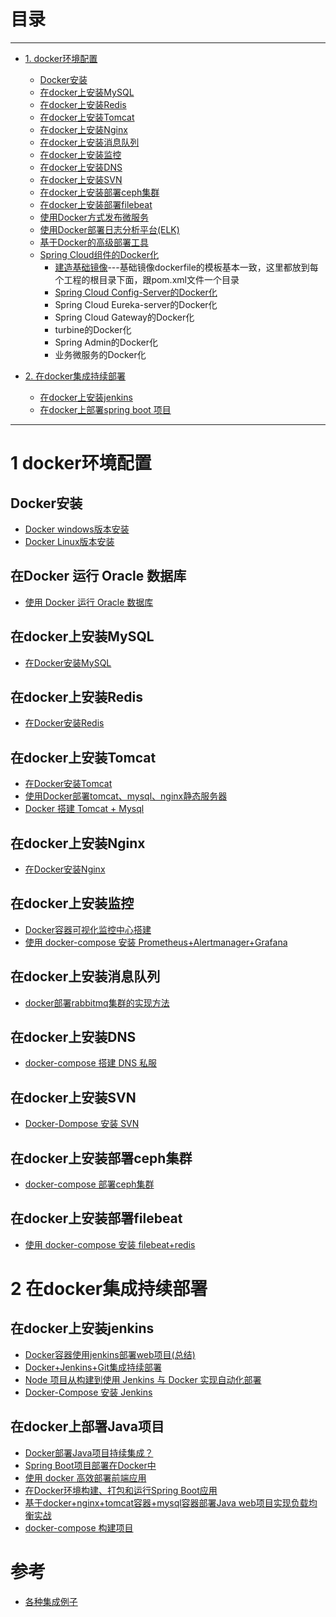 # 目录
---
* [1. docker环境配置](#1-docker环境配置)
  * [Docker安装](#1-Docker安装)
  * [在docker上安装MySQL](#在docker上安装MySQL)
  * [在docker上安装Redis](#在docker上安装Redis)
  * [在docker上安装Tomcat](#在docker上安装Tomcat)
  * [在docker上安装Nginx](#在docker上安装Nginx)
  * [在docker上安装消息队列](#在docker上安装消息队列)
  * [在docker上安装监控](#在docker上安装监控)
  * [在docker上安装DNS](#在docker上安装DNS)
  * [在docker上安装SVN](#在docker上安装SVN)
  * [在docker上安装部署ceph集群](#在docker上安装部署ceph集群)
  * [在docker上安装部署filebeat](#在docker上安装部署filebeat)
  * [使用Docker方式发布微服务](https://weread.qq.com/web/reader/ca932ea071d7c798ca9a714k5fd32dd02725fd0b37cd75e) 
  * [使用Docker部署日志分析平台(ELK)](https://weread.qq.com/web/reader/ca932ea071d7c798ca9a714kc45328f0274c45147dee704)
  * [基于Docker的高级部署工具](https://weread.qq.com/web/reader/ca932ea071d7c798ca9a714keb132680275eb160de1d35c)
  * [Spring Cloud组件的Docker化](https://weread.qq.com/web/reader/71d32370716443e271df020k01332b9028a013d407161b5)
    * [建造基础镜像](https://weread.qq.com/web/reader/71d32370716443e271df020k398323202893988c7f885f0)---基础镜像dockerfile的模板基本一致，这里都放到每个工程的根目录下面，跟pom.xml文件一个目录
    * [Spring Cloud Config-Server的Docker化](https://weread.qq.com/web/reader/71d32370716443e271df020k01332b9028a013d407161b5)
    * Spring Cloud Eureka-server的Docker化
    * Spring Cloud Gateway的Docker化
    * turbine的Docker化
    * Spring Admin的Docker化
    * 业务微服务的Docker化

* [2. 在docker集成持续部署](#2-在docker集成持续部署)
  * [在docker上安装jenkins](#在docker上安装jenkins)
  * [在docker上部署spring boot 项目](#在docker上部署Java项目)


---

# 1 docker环境配置

## Docker安装
   * [Docker windows版本安装](https://github.com/stevenli91748/Engineering-special/blob/master/Docker/Docker%20windows/README.md)
   * [Docker Linux版本安装](https://github.com/stevenli91748/Engineering-special/blob/master/Docker/docker%20for%20linux/README.md)

##  在Docker 运行 Oracle 数据库
   * [使用 Docker 运行 Oracle 数据库](https://rovo98.github.io/posts/c5182a98/)
   
## 在docker上安装MySQL
   * [在Docker安装MySQL](https://github.com/stevenli91748/Engineering-special/blob/master/Docker/在Docker安装MySQL/README.md)

## 在docker上安装Redis
   * [在Docker安装Redis](https://github.com/stevenli91748/Engineering-special/blob/master/Docker/在Docker安装Redis/README.md)

## 在docker上安装Tomcat
   * [在Docker安装Tomcat](https://github.com/stevenli91748/Engineering-special/blob/master/Docker/在Docker安装Tomcat/README.md)
   * [使用Docker部署tomcat、mysql、nginx静态服务器](https://blog.csdn.net/a745233700/article/details/80452862)
   * [Docker 搭建 Tomcat + Mysql](https://www.cnblogs.com/primadonna/p/10411857.html)
   
## 在docker上安装Nginx  
   * [在Docker安装Nginx](https://github.com/stevenli91748/Engineering-special/blob/master/Docker/在Docker安装Nginx/README.md)

## 在docker上安装监控
   * [Docker容器可视化监控中心搭建](https://mp.weixin.qq.com/s?__biz=MzU4ODI1MjA3NQ==&mid=2247483763&idx=1&sn=6ceb9e73540b5016dadfb212636b3855&chksm=fdded7b7caa95ea1165b507397c39267d3bf7522c83cc8ed10eae4ee4a13db831eb58a3dc167&scene=21#wechat_redirect)
   * [使用 docker-compose 安装 Prometheus+Alertmanager+Grafana](http://www.dev-share.top/2019/06/25/%e4%bd%bf%e7%94%a8-docker-compose-%e5%ae%89%e8%a3%85-prometheusalertmanagergrafana/)

## 在docker上安装消息队列
   * [docker部署rabbitmq集群的实现方法](https://www.jb51.net/article/144748.htm)

## 在docker上安装DNS
* [docker-compose 搭建 DNS 私服](http://www.dev-share.top/2020/06/04/%e6%90%ad%e5%bb%ba-dns-%e7%a7%81%e6%9c%8d/)


## 在docker上安装SVN
* [Docker-Dompose 安装 SVN](http://www.dev-share.top/2020/08/28/docker-dompose-%e5%ae%89%e8%a3%85-svn/)

## 在docker上安装部署ceph集群
* [docker-compose 部署ceph集群](http://www.dev-share.top/2019/12/24/docker-compose-%e9%83%a8%e7%bd%b2ceph%e9%9b%86%e7%be%a4/)

## 在docker上安装部署filebeat
* [使用 docker-compose 安装 filebeat+redis](http://www.dev-share.top/2019/06/27/%e4%bd%bf%e7%94%a8-docker-compose-%e5%ae%89%e8%a3%85-filebeatredis/)



# 2 在docker集成持续部署

## 在docker上安装jenkins
* [Docker容器使用jenkins部署web项目(总结)](https://www.jb51.net/article/146319.htm)
* [Docker+Jenkins+Git集成持续部署](https://www.bilibili.com/video/av62369964/?spm_id_from=333.788.videocard.1)
* [Node 项目从构建到使用 Jenkins 与 Docker 实现自动化部署](http://dockone.io/article/9507)
* [Docker-Compose 安装 Jenkins](http://www.dev-share.top/2020/08/23/docker-compose-%e5%ae%89%e8%a3%85-jenkins/)

## 在docker上部署Java项目
* [Docker部署Java项目持续集成？](http://dockone.io/question/283)
* [Spring Boot项目部署在Docker中](https://itweknow.cn/blog-site/posts/e2232a75.html)
* [使用 docker 高效部署前端应用](https://github.com/shfshanyue/op-note/blob/master/deploy-fe-with-docker.md)
* [在Docker环境构建、打包和运行Spring Boot应用](http://dockone.io/article/9530)
* [基于docker+nginx+tomcat容器+mysql容器部署Java web项目实现负载均衡实战](https://blog.csdn.net/liqz666/article/details/82222511)
* [docker-compose 构建项目](http://www.dev-share.top/2019/07/16/docker-compose-%e6%9e%84%e5%bb%ba%e9%a1%b9%e7%9b%ae/)


# 参考
* [各种集成例子](https://www.jianshu.com/u/cf31b9838b17)

